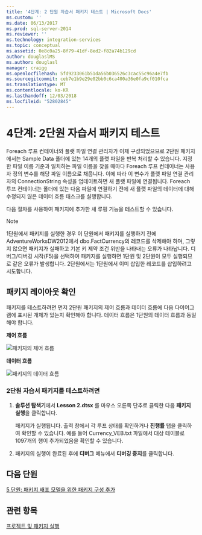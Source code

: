 ```yaml
---
title: '4단계: 2 단원 자습서 패키지 테스트 | Microsoft Docs'
ms.custom: ''
ms.date: 06/13/2017
ms.prod: sql-server-2014
ms.reviewer: ''
ms.technology: integration-services
ms.topic: conceptual
ms.assetid: 0e8c0a25-8f79-41df-8ed2-f82a74b129cd
author: douglaslMS
ms.author: douglasl
manager: craigg
ms.openlocfilehash: 5fd9233061b51da56b036526c3cac55c96a4e7fb
ms.sourcegitcommit: ceb7e1b9e29e02bb0c6ca400a36e0fa9cf010fca
ms.translationtype: MT
ms.contentlocale: ko-KR
ms.lasthandoff: 12/03/2018
ms.locfileid: "52802845"
---
```

# <a name="step-4-testing-the-lesson-2-tutorial-package"></a>4단계: 2단원 자습서 패키지 테스트
  Foreach 루프 컨테이너와 플랫 파일 연결 관리자가 이제 구성되었으므로 2단원 패키지에서는 Sample Data 폴더에 있는 14개의 플랫 파일을 반복 처리할 수 있습니다. 지정한 파일 이름 기준과 일치하는 파일 이름을 찾을 때마다 Foreach 루프 컨테이너는 사용자 정의 변수를 해당 파일 이름으로 채웁니다. 이에 따라 이 변수가 플랫 파일 연결 관리자의 ConnectionString 속성을 업데이트하면 새 플랫 파일에 연결됩니다. Foreach 루프 컨테이너는 폴더에 있는 다음 파일에 연결하기 전에 새 플랫 파일의 데이터에 대해 수정되지 않은 데이터 흐름 태스크를 실행합니다.  
  
 다음 절차를 사용하여 패키지에 추가한 새 루핑 기능을 테스트할 수 있습니다.  
  
> [!NOTE]  
>  1단원에서 패키지를 실행한 경우 이 단원에서 패키지를 실행하기 전에 AdventureWorksDW2012에서 dbo.FactCurrency의 레코드를 삭제해야 하며, 그렇지 않으면 패키지가 실패하고 기본 키 제약 조건 위반을 나타내는 오류가 나타납니다. 디버그/디버깅 시작(F5)을 선택하여 패키지를 실행하면 1단원 및 2단원이 모두 실행되므로 같은 오류가 발생합니다. 2단원에서는 1단원에서 이미 삽입한 레코드를 삽입하려고 시도합니다.  
  
## <a name="checking-the-package-layout"></a>패키지 레이아웃 확인  
 패키지를 테스트하려면 먼저 2단원 패키지의 제어 흐름과 데이터 흐름에 다음 다이어그램에 표시된 개체가 있는지 확인해야 합니다. 데이터 흐름은 1단원의 데이터 흐름과 동일해야 합니다.  
  
 **제어 흐름**  
  
 ![패키지의 제어 흐름](../../2014/tutorials/media/task4lesson2control.gif "패키지의 제어 흐름")  
  
 **데이터 흐름**  
  
 ![패키지의 데이터 흐름](../../2014/tutorials/media/task9lesson1data.gif "패키지의 데이터 흐름")  
  
### <a name="to-test-the-lesson-2-tutorial-package"></a>2단원 자습서 패키지를 테스트하려면  
  
1.  **솔루션 탐색기**에서 **Lesson 2.dtsx** 를 마우스 오른쪽 단추로 클릭한 다음 **패키지 실행**을 클릭합니다.  
  
     패키지가 실행됩니다. 출력 창에서 각 루프 상태를 확인하거나 **진행률** 탭을 클릭하여 확인할 수 있습니다. 예를 들어 Currency_VEB.txt 파일에서 대상 테이블로 1097개의 행이 추가되었음을 확인할 수 있습니다.  
  
2.  패키지의 실행이 완료된 후에 **디버그** 메뉴에서 **디버깅 중지**를 클릭합니다.  
  
## <a name="next-lesson"></a>다음 단원  
 [5 단원: 패키지 배포 모델을 위한 패키지 구성 추가](../integration-services/lesson-5-add-ssis-package-configurations-for-the-package-deployment-model.md)  
  
## <a name="see-also"></a>관련 항목  
 [프로젝트 및 패키지 실행](packages/run-integration-services-ssis-packages.md)  
  
  

